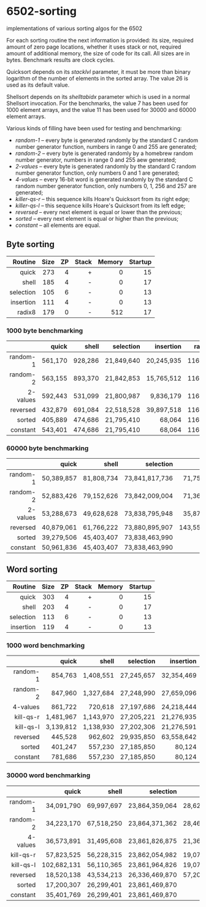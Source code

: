 # 6502-sorting
implementations of various sorting algos for the 6502

For each sorting routine the next information is provided:  its size, required amount of zero page locations, whether it uses stack or not, required amount of additional memory, the size of code for its call.  All sizes are in bytes.  Benchmark results are clock cycles.

Quicksort depends on its *stacklvl* parameter, it must be more than binary logarithm of the number of elements in the sorted array.  The value 26 is used as its default value. 

Shellsort depends on its *shelltabidx* parameter which is used in a normal Shellsort invocation.  For the benchmarks, the value 7 has been used for 1000 element arrays, and the value 11 has been used for 30000 and 60000 element arrays.

Various kinds of filling have been used for testing and benchmarking:
  * *random-1* &ndash; every byte is generated randomly by the standard C random number generator function, numbers in range 0 and 255 are generated;
  * *random-2* &ndash; every byte is generated randomly by a homebrew random number generator, numbers in range 0 and 255 aew generated;
  * *2-values* &ndash; every byte is generated randomly by the standard C random number generator function, only numbers 0 and 1 are generated;
  * *4-values* &ndash; every 16-bit word is generated randomly by the standard C random number generator function, only numbers 0, 1, 256 and 257 are generated;
  * *killer-qs-r* &ndash; this sequence kills Hoare's Quicksort from its right edge;
  * *killer-qs-l* &ndash; this sequence kills Hoare's Quicksort from its left edge;
  * *reversed* &ndash; every next element is equal or lower than the previous;
  * *sorted* &ndash; every next element is equal or higher than the previous;
  * *constant* &ndash; all elements are equal.

## Byte sorting

Routine  | Size | ZP | Stack | Memory | Startup
--------:|-----:|---:|------:|-------:|-------:
quick    |  273 |  4 |     + |      0 |      15
shell    |  185 |  4 |     - |      0 |      17
selection|  105 |  6 |     - |      0 |      13
insertion|  111 |  4 |     - |      0 |      13
radix8   |  179 |  0 |     - |    512 |      17

### 1000 byte benchmarking

  &nbsp; |    quick |    shell |  selection |  insertion | radix8
--------:|---------:|---------:|-----------:|-----------:|-------:
random-1 |  561,170 |  928,286 | 21,849,640 | 20,245,935 | 116,252
random-2 |  563,155 |  893,370 | 21,842,853 | 15,765,512 | 116,252
2-values |  592,443 |  531,099 | 21,800,987 |  9,836,179 | 116,288
reversed |  432,879 |  691,084 | 22,518,528 | 39,897,518 | 116,252
sorted   |  405,889 |  474,686 | 21,795,410 |     68,064 | 116,252
constant |  543,401 |  474,686 | 21,795,410 |     68,064 | 116,306

### 60000 byte benchmarking

  &nbsp; |    quick |    shell |    selection |     insertion |  radix8 
--------:|---------:|---------:|-------------:|--------------:|--------:
random-1 |50,389,857|81,808,734|73,841,817,736| 71,753,189,534|6,138,752
random-2 |52,883,426|79,152,626|73,842,009,004| 71,361,558,850|6,139,850
2-values |53,288,673|49,628,628|73,838,795,948| 35,873,116,983|6,142,604
reversed |40,879,061|61,766,222|73,880,895,907|143,557,968,559|6,138,752
sorted   |39,279,506|45,403,407|73,838,463,990|      4,084,222|6,138,752
constant |50,961,836|45,403,407|73,838,463,990|      4,084,222|6,142,622

## Word sorting

Routine  | Size | ZP | Stack | Memory | Startup
--------:|-----:|---:|------:|-------:|-------:
quick    |  303 |  4 |     + |      0 |      15
shell    |  203 |  4 |     - |      0 |      17
selection|  113 |  6 |     - |      0 |      13
insertion|  119 |  4 |     - |      0 |      13

### 1000 word benchmarking

  &nbsp; |     quick |    shell | selection | insertion 
--------:|----------:|---------:|----------:|----------:
random-1 |    854,763| 1,408,551| 27,245,657| 32,354,469
random-2 |    847,960| 1,327,684| 27,248,990| 27,659,096
4-values |    861,722|   720,618| 27,197,686| 24,218,444
kill-qs-r|  1,481,967| 1,143,970| 27,205,221| 21,276,935
kill-qs-l|  3,139,812| 1,138,930| 27,202,306| 21,276,591
reversed |    445,528|   962,602| 29,935,850| 63,558,642
sorted   |    401,247|   557,230| 27,185,850|     80,124
constant |    781,686|   557,230| 27,185,850|     80,124

### 30000 word benchmarking

  &nbsp; |     quick |    shell |    selection |    insertion 
--------:|----------:|---------:|-------------:|-------------:
random-1 | 34,091,790|69,997,697|23,864,359,064|28,620,322,011
random-2 | 34,223,170|67,518,250|23,864,371,362|28,465,154,836
4-values | 36,573,891|31,495,608|23,861,826,875|21,361,142,600
kill-qs-r| 57,823,525|56,228,315|23,862,054,982|19,072,438,388
kill-qs-l|102,682,131|56,110,365|23,861,964,826|19,072,437,339
reversed | 18,520,138|43,534,213|26,336,469,870|57,209,527,766
sorted   | 17,200,307|26,299,401|23,861,469,870|     2,404,210
constant | 35,401,769|26,299,401|23,861,469,870|     2,404,210
